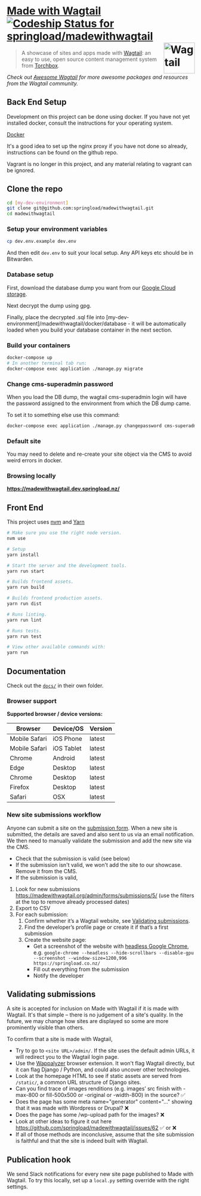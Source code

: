 [Made with Wagtail](http://madewithwagtail.org) [![Codeship Status for springload/madewithwagtail](https://codeship.com/projects/26741250-da6d-0132-ea89-328081b30bed/status?branch=master)](https://codeship.com/projects/79308) [<img src="https://github.com/torchbox/wagtail/blob/82171f70faaf0c8b8da278261e6f45fed529c899/docs/logo.png" width="83" align="right" alt="Wagtail">](https://wagtail.io/)
=================

> A showcase of sites and apps made with [Wagtail](https://wagtail.io/): an easy to use, open source content management system from [Torchbox](https://github.com/torchbox/wagtail).

*Check out [Awesome Wagtail](https://github.com/springload/awesome-wagtail) for more awesome packages and resources from the Wagtail community.*

## Back End Setup

Development on this project can be done using docker. If you have not yet
installed docker, consult the instructions for your operating system.

[Docker](https://docs.docker.com/)

It's a good idea to set up the nginx proxy if you have not done so already,
instructions can be found on the github repo.

Vagrant is no longer in this project, and any material relating to vagrant
can be ignored.

## Clone the repo

```sh
cd [my-dev-environment]
git clone git@github.com:springload/madewithwagtail.git
cd madewithwagtail
```
### Setup your environment variables

```sh
cp dev.env.example dev.env
```

And then edit `dev.env` to suit your local setup. Any API keys etc should be in Bitwarden.

### Database setup

First, download the database dump you want from our [Google Cloud storage](<https://console.cloud.google.com/storage/browser/springload-backups/madewithwagtail?pageState=(%22StorageObjectListTable%22:(%22f%22:%22%255B%255D%22))&project=springload-backups&prefix=&forceOnObjectsSortingFiltering=false>).

Next decrypt the dump using gpg.

Finally, place the decrypted .sql file into [my-dev-environment]/madewithwagtail/docker/database - it will be automatically loaded when you build your database container in the next section.

### Build your containers

```sh
docker-compose up
# In another terminal tab run:
docker-compose exec application ./manage.py migrate
```

### Change cms-superadmin password

When you load the DB dump, the wagtail cms-superadmin login will have the
password assigned to the environment from which the DB dump came.

To set it to something else use this command:

```sh
docker-compose exec application ./manage.py changepassword cms-superadmin
```

### Default site

You may need to delete and re-create your site object via the CMS to avoid weird errors in docker.

### Browsing locally

**https://madewithwagtail.dev.springload.nz/**

## Front End

This project uses [nvm](https://github.com/creationix/nvm) and [Yarn](https://yarnpkg.com/lang/en/)

```sh
# Make sure you use the right node version.
nvm use

# Setup
yarn install

# Start the server and the development tools.
yarn run start

# Builds frontend assets.
yarn run build

# Builds frontend production assets.
yarn run dist

# Runs linting.
yarn run lint

# Runs tests.
yarn run test

# View other available commands with:
yarn run
```

## Documentation

Check out the [`docs/`](docs/) in their own folder.

### Browser support

**Supported browser / device versions:**

| Browser | Device/OS | Version |
|---------|-----------|---------|
| Mobile Safari | iOS Phone | latest |
| Mobile Safari | iOS Tablet | latest |
| Chrome | Android | latest |
| Edge | Desktop | latest |
| Chrome | Desktop | latest |
| Firefox | Desktop | latest |
| Safari | OSX | latest |

### New site submissions workflow

Anyone can submit a site on the [submission form](http://madewithwagtail.org/submit/). When a new site is submitted, the details are saved and also sent to us via an email notification. We then need to manually validate the submission and add the new site via the CMS.

- Check that the submission is valid (see below)
- If the submission isn't valid, we won't add the site to our showcase. Remove it from the CMS.
- If the submission is valid,

1. Look for new submissions https://madewithwagtail.org/admin/forms/submissions/5/ (use the filters at the top to remove already processed dates)
2. Export to CSV
3. For each submission:
    1. Confirm whether it’s a Wagtail website, see [Validating submissions](#validating-submissions).
    2. Find the developer’s profile page or create it if that’s a first submission
    3. Create the website page:
        - Get a screenshot of the website with [headless Google Chrome](https://developers.google.com/web/updates/2017/04/headless-chrome), e.g. `google-chrome --headless --hide-scrollbars --disable-gpu --screenshot --window-size=1200,996 https://springload.co.nz/`
        - Fill out everything from the submission
        - Notify the developer

## Validating submissions

A site is accepted for inclusion on Made with Wagtail if it is made with Wagtail. It's that simple – there is no judgement of a site's quality. In the future, we may change how sites are displayed so some are more prominently visible than others.

To confirm that a site is made with Wagtail,

- Try to go to `<site URL>/admin/`. If the site uses the default admin URLs, it will redirect you to the Wagtail login page.
- Use the [Wappalyzer](https://wappalyzer.com/) browser extension. It won't flag Wagtail directly, but it can flag Django / Python, and could also uncover other technologies.
- Look at the homepage HTML to see if static assets are served from `/static/`, a common URL structure of Django sites.
- Can you find trace of images renditions (e.g. images’ src finish with -max-800 or fill-500x500 or -original or -width-800) in the source? :white_check_mark:
- Does the page has some meta name="generator" content="..." showing that it was made with Wordpress or Drupal? :x:
- Does the page has some /wp-upload path for the images? :x:
- Look at other ideas to figure it out here https://github.com/springload/madewithwagtail/issues/62  :white_check_mark: or :x:
- If all of those methods are inconclusive, assume that the site submission is faithful and that the site is indeed built with Wagtail.

## Publication hook

We send Slack notifications for every new site page published to Made with Wagtail. To try this locally, set up a `local.py` setting override with the right settings.
 

